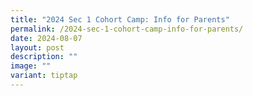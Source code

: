 ```yaml
---
title: "2024 Sec 1 Cohort Camp: Info for Parents"
permalink: /2024-sec-1-cohort-camp-info-for-parents/
date: 2024-08-07
layout: post
description: ""
image: ""
variant: tiptap
---
```

